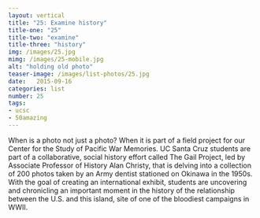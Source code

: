 ```yaml
---
layout: vertical
title: "25: Examine history"
title-one: "25"
title-two: "examine"
title-three: "history"
img: /images/25.jpg
mimg: /images/25-mobile.jpg
alt: "holding old photo"
teaser-image: /images/list-photos/25.jpg
date:   2015-09-16
categories: list
number: 25
tags:
- ucsc
- 50amazing
---
```

When is a photo not just a photo? When it is part 
of a field project for our Center for the Study of Pacific War Memories. UC Santa Cruz students are part of a collaborative, social history effort called The Gail Project, led by Associate Professor of History Alan Christy, that is delving into a collection of 200 photos taken by an Army dentist stationed on Okinawa in the 1950s. With the goal of creating an international exhibit, students are uncovering and chronicling an important moment in the history of the relationship between the U.S. and this island, site of one of the bloodiest campaigns in WWII.
